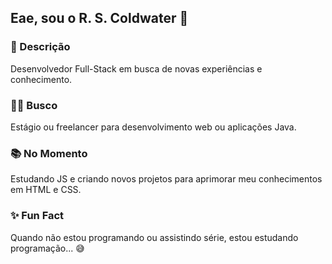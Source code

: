 ## Eae, sou o R. S. Coldwater 👋

### :scroll: Descrição
Desenvolvedor Full-Stack em busca de novas experiências e conhecimento.

### :man_technologist: Busco
Estágio ou freelancer para desenvolvimento web ou aplicações Java.

### :books: No Momento
Estudando JS e criando novos projetos para aprimorar meu conhecimentos em HTML e CSS. 

### :sparkles: Fun Fact
Quando não estou programando ou assistindo série, estou estudando programação... :sweat_smile:
